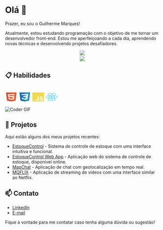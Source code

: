 # Olá 👋 

Prazer, eu sou o Guilherme Marques!

Atualmente, estou estudando programação com o objetivo de me tornar um desenvolvedor front-end. Estou me aperfeiçoando a cada dia, aprendendo novas técnicas e desenvolvendo projetos desafiadores.

<div align="center">
  <a href="https://github.com/droidmarx">
    <img height="180em" src="https://github-readme-stats.vercel.app/api?username=droidmarx&show_icons=true&theme=tokyonight&include_all_commits=true&count_private=true"/>
    <br>
    <img height="180em" src="https://github-readme-stats.vercel.app/api/top-langs/?username=droidmarx&layout=compact&langs_count=7&theme=tokyonight"/>
  </a>
</div>

## 📋 Habilidades
<div style="display: inline_block"><br>
  <img align="center" alt="HTML" height="30" width="40" src="https://raw.githubusercontent.com/devicons/devicon/master/icons/html5/html5-original.svg">
  <img align="center" alt="CSS" height="30" width="40" src="https://raw.githubusercontent.com/devicons/devicon/master/icons/css3/css3-original.svg">
  <img align="center" alt="JavaScript" height="30" width="40" src="https://raw.githubusercontent.com/devicons/devicon/master/icons/javascript/javascript-plain.svg">
  <img align="center" alt="React" height="30" width="40" src="https://raw.githubusercontent.com/devicons/devicon/master/icons/react/react-original.svg">
</div>

<br>

<img alt="Coder GIF" height="250" width="350" src="https://cdn.dribbble.com/users/730703/screenshots/6581243/avento.gif" />

## 📂 Projetos
Aqui estão alguns dos meus projetos recentes:

- [EstoqueControl](https://github.com/droidmarx/EstoqueControl) - Sistema de controle de estoque com uma interface intuitiva e funcional. 
- [EstoqueControl Web App](https://estoque-control.vercel.app/) - Aplicação web do sistema de controle de estoque, disponível online.
- [MapChat](https://github.com/droidmarx/MapChat) - Aplicação de chat com geolocalização em tempo real.
- [MQFLIX](https://github.com/droidmarx/MQFLIX) - Aplicação de streaming de vídeos com uma interface similar ao Netflix.

## 📫 Contato
- [LinkedIn](https://www.linkedin.com/in/guimqs?utm_source=share&utm_campaign=share_via&utm_content=profile&utm_medium=android_app)
- [E-mail](mailto:droidmarx@gmail.com)

Fique à vontade para me contatar caso tenha alguma dúvida ou sugestão!